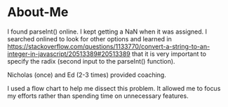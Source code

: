 # About-Me
I found parseInt() online. I kept getting a NaN when it was assigned. I searched onlined to look for other options and learned in https://stackoverflow.com/questions/1133770/convert-a-string-to-an-integer-in-javascript/20513389#20513389 that it is very important to specify the radix (second input to the parseInt() function). 

Nicholas (once) and Ed (2-3 times) provided coaching.

I used a flow chart to help me dissect this problem. It allowed me to focus my efforts rather than spending time on unnecessary features.
